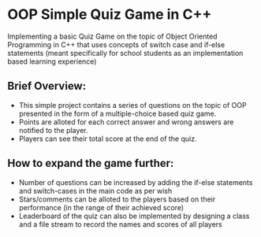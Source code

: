 # OOP Simple Quiz Game in C++
Implementing a basic Quiz Game on the topic of Object Oriented Programming in C++ that uses concepts of switch case and if-else statements (meant specifically for school students as an implementation based learning experience)
## Brief Overview:
* This simple project contains a series of questions on the topic of OOP presented in the form of a multiple-choice based quiz game.
* Points are alloted for each correct answer and wrong answers are notified to the player.
* Players can see their total score at the end of the quiz.
## How to expand the game further:
* Number of questions can be increased by adding the if-else statements and switch-cases in the main code as per wish 
* Stars/comments can be alloted to the players based on their performance (in the range of their achieved score)
* Leaderboard of the quiz can also be implemented by designing a class and a file stream to record the names and scores of all players
